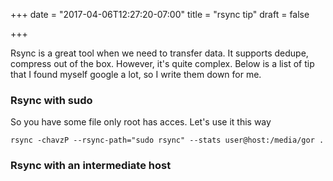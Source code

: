 +++
date = "2017-04-06T12:27:20-07:00"
title = "rsync tip"
draft = false

+++

Rsync is a great tool when we need to transfer data. It supports dedupe,
compress out of the box. However, it's quite complex. Below is a list
of tip that I found myself google a lot, so I write them down for me.

### Rsync with sudo

So you have some file only root has acces. Let's use it this way

```
rsync -chavzP --rsync-path="sudo rsync" --stats user@host:/media/gor .
```


### Rsync with an intermediate host
